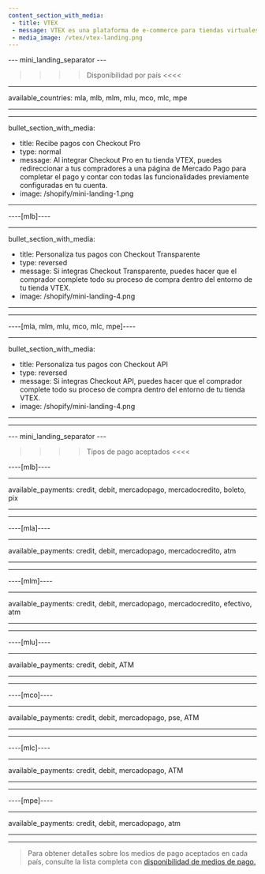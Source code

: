 ```yaml
---
content_section_with_media:
 - title: VTEX
 - message: VTEX es una plataforma de e-commerce para tiendas virtuales que ofrece la posibilidad de realizar pagos a través de Mercado Pago.
 - media_image: /vtex/vtex-landing.png
---
```


--- mini_landing_separator ---
 
>>>> Disponibilidad por país <<<<
---
available_countries: mla, mlb, mlm, mlu, mco, mlc, mpe

---

---
bullet_section_with_media:
 - title: Recibe pagos con Checkout Pro
 - type: normal
 - message: Al integrar Checkout Pro en tu tienda VTEX, puedes redireccionar a tus compradores a una página de Mercado Pago para completar el pago y contar con todas las funcionalidades previamente configuradas en tu cuenta. 
 - image: /shopify/mini-landing-1.png 
---

----[mlb]----

---
bullet_section_with_media:
 - title: Personaliza tus pagos con Checkout Transparente 
 - type: reversed
 - message: Si integras Checkout Transparente, puedes hacer que el comprador complete todo su proceso de compra dentro del entorno de tu tienda VTEX. 
 - image: /shopify/mini-landing-4.png 
---
------------

----[mla, mlm, mlu, mco, mlc, mpe]----

---
bullet_section_with_media:
 - title: Personaliza tus pagos con Checkout API
 - type: reversed
 - message: Si integras Checkout API, puedes hacer que el comprador complete todo su proceso de compra dentro del entorno de tu tienda VTEX.
 - image: /shopify/mini-landing-4.png
---
------------

 
--- mini_landing_separator ---
 
>>>> Tipos de pago aceptados <<<<
 
----[mlb]----

---
available_payments: credit, debit, mercadopago, mercadocredito, boleto, pix

---
------------

----[mla]---- 

---
available_payments: credit, debit, mercadopago, mercadocredito, atm

----
------------

----[mlm]---- 

---
available_payments: credit, debit, mercadopago, mercadocredito, efectivo, atm

----
------------

----[mlu]---- 

---
available_payments: credit, debit, ATM

----
------------

----[mco]---- 

---
available_payments: credit, debit, mercadopago, pse, ATM

----
------------

----[mlc]---- 

---
available_payments: credit, debit, mercadopago, ATM

----
------------

----[mpe]---- 

---
available_payments:  credit, debit, mercadopago, atm

----
------------
> Para obtener detalles sobre los medios de pago aceptados en cada país, consulte la lista completa con [disponibilidad de medios de pago.](/developers/es/docs/sales-processing/payment-methods)